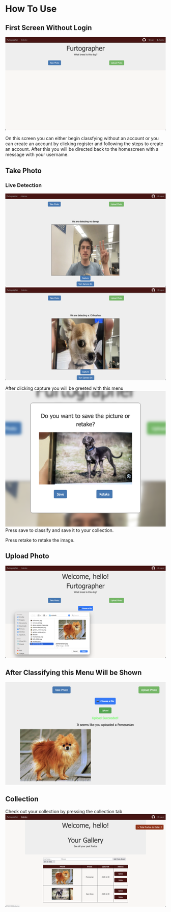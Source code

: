 # How To Use

## First Screen Without Login
![home](./readme_img/home_no_login.png)

On this screen you can either begin classfying without an account or you can create an account by clicking register and following the steps to create an account. After this you will be directed back to the homescreen with a message with your username.

## Take Photo
### Live Detection
![home](./readme_img/no_dawgs.png)
![home](./readme_img/chihuahua.png)

After clicking capture you will be greeted with this menu
![home](./readme_img/cane_corso_save_menu.png)
Press save to classify and save it to your collection.

Press retake to retake the image.

## Upload Photo
![home](./readme_img/upload_pom.png)

## After Classifying this Menu Will be Shown
![home](./readme_img/classified_pom.png)

## Collection
Check out your collection by pressing the collection tab
![home](./readme_img/collection.png)
